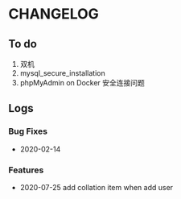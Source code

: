 # CHANGELOG

## To do

1. 双机  
2. mysql_secure_installation
3. phpMyAdmin on Docker 安全连接问题

## Logs

### Bug Fixes

* 2020-02-14  

### Features

* 2020-07-25  add collation item when add user
